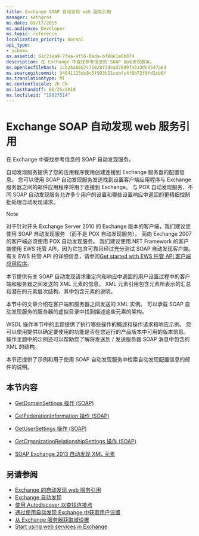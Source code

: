 ```yaml
---
title: Exchange SOAP 自动发现 web 服务引用
manager: sethgros
ms.date: 09/17/2015
ms.audience: Developer
ms.topic: reference
localization_priority: Normal
api_type:
- schema
ms.assetid: 61c21ea9-7fea-4f56-8ada-bf80e1e6b074
description: 在 Exchange 中查找参考信息的 SOAP 自动发现服务。
ms.openlocfilehash: 1cb24a8667c71028f3dead78d9fa533dc9547a64
ms.sourcegitcommit: 34041125dc8c5f993b21cebfc4f8b72f0fd2cb6f
ms.translationtype: MT
ms.contentlocale: zh-CN
ms.lasthandoff: 06/25/2018
ms.locfileid: "19827514"
---
```

# <a name="soap-autodiscover-web-service-reference-for-exchange"></a>Exchange SOAP 自动发现 web 服务引用

在 Exchange 中查找参考信息的 SOAP 自动发现服务。
  
自动发现服务提供了您的应用程序使用创建连接到 Exchange 服务器的配置信息。 您可以使用 SOAP 自动发现服务发送找到设置客户端应用程序与 Exchange 服务器之间的邮件应用程序将用于连接到 Exchange。 与 POX 自动发现服务，不同 SOAP 自动发现服务允许多个用户的设置和哪些设置响应中返回的更精细控制批处理自动发现请求。 
  
> [!NOTE]
> 对于针对开头 Exchange Server 2010 的 Exchange 版本的客户端，我们建议您使用 SOAP 自动发现服务 （而不是 POX 自动发现服务）。 面向 Exchange 2007 的客户端必须使用 POX 自动发现服务。 我们建议使用.NET Framework 的客户端使用 EWS 托管 API，因为它包含可靠且经过充分测试 SOAP 自动发现客户端。 有关 EWS 托管 API 的详细信息，请参阅[Get started with EWS 托管 API 客户端应用程序](http://msdn.microsoft.com/library/c2267733-6f4f-49e5-9614-1e4a24c3af1a%28Office.15%29.aspx)。 
  
本节提供有关 SOAP 自动发现请求重定向和响应中返回的用户设置过程中的客户端和服务器之间发送的 XML 元素的信息。 XML 元素引用包含元素所表示的汇总和潜在的元素层次结构，其中包含元素的说明。 
  
本节中的文章介绍在客户端和服务器之间发送的 XML 实例。 可以承载 SOAP 自动发现服务的服务器的虚拟目录中找到描述这些元素的架构。
  
WSDL 操作本节中的主题提供了执行哪些操作的概述和操作请求和响应示例。 您可以使用提供以确定要使用的功能是否在您运行的产品版本中可用的版本信息。 操作主题中的示例还可以帮助您了解将发送到 / 发送服务器 SOAP 消息中包含的 XML 的结构。
  
本节还提供了示例和用于使用 SOAP 自动发现服务中检索自动发现配置信息的邮件的说明。 
  
## <a name="in-this-section"></a>本节内容
<a name="bk_InThisSection"> </a>

- [GetDomainSettings 操作 (SOAP)](getdomainsettings-operation-soap.md)
    
- [GetFederationInformation 操作 (SOAP)](getfederationinformation-operation-soap.md)
    
- [GetUserSettings 操作 (SOAP)](getusersettings-operation-soap.md)
    
- [GetOrganizationRelationshipSettings 操作 (SOAP)](getorganizationrelationshipsettings-operation-soap.md)
    
- [SOAP Exchange 2013 自动发现 XML 元素](soap-autodiscover-xml-elements-for-exchange-2013.md)
    
## <a name="see-also"></a>另请参阅


- [Exchange 的自动发现 web 服务引用](autodiscover-web-service-reference-for-exchange.md)
- [Exchange 自动发现](../exchange-web-services/autodiscover-for-exchange.md)
- [使用 Autodiscover 以查找连接点](http://msdn.microsoft.com/library/03896542-549b-4c45-973c-98f9025ea26c%28Office.15%29.aspx)
- [通过使用自动发现 Exchange 中获取用户设置](http://msdn.microsoft.com/library/6d90c305-4802-4e18-8d52-f60349feaa8d%28Office.15%29.aspx)
- [从 Exchange 服务器获取域设置](http://msdn.microsoft.com/library/2f9acb81-5135-4f72-94e8-65c235d725e6%28Office.15%29.aspx)
- [Start using web services in Exchange](../exchange-web-services/start-using-web-services-in-exchange.md)
    

